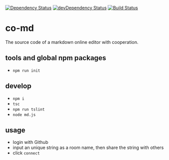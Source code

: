 [![Dependency Status](https://david-dm.org/plantain-00/co-md.svg)](https://david-dm.org/plantain-00/co-md)
[![devDependency Status](https://david-dm.org/plantain-00/co-md/dev-status.svg)](https://david-dm.org/plantain-00/co-md#info=devDependencies)
[![Build Status](https://travis-ci.org/plantain-00/co-md.svg?branch=master)](https://travis-ci.org/plantain-00/co-md)

# co-md
The source code of a markdown online editor with cooperation.

## tools and global npm packages

+ `npm run init`

## develop

+ `npm i`
+ `tsc`
+ `npm run tslint`
+ `node md.js`

## usage

+ login with Github
+ input an unique string as a room name, then share the string with others
+ click `connect`
